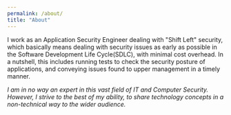 ```yaml
---
permalink: /about/
title: "About"
---
```


I work as an Application Security Engineer dealing with "Shift Left" security, which basically means dealing with security issues as early as possible in the Software Development Life Cycle(SDLC), with minimal cost overhead. In a nutshell, this includes running tests to check the security posture of applications, and conveying issues found to upper management in a timely manner.

_I am in no way an expert in this vast field of IT and Computer Security. However, I strive to the best of my ability, to share technology concepts in a non-technical way to the wider audience._
